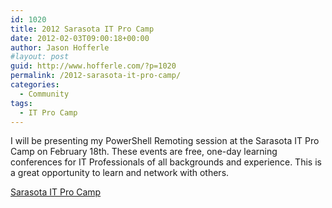 ```yaml
---
id: 1020
title: 2012 Sarasota IT Pro Camp
date: 2012-02-03T09:00:18+00:00
author: Jason Hofferle
#layout: post
guid: http://www.hofferle.com/?p=1020
permalink: /2012-sarasota-it-pro-camp/
categories:
  - Community
tags:
  - IT Pro Camp
---
```

I will be presenting my PowerShell Remoting session at the Sarasota IT Pro Camp on February 18th. These events are free, one-day learning conferences for IT Professionals of all backgrounds and experience. This is a great opportunity to learn and network with others.

<a href="https://itpro.camp/" title="Sarasota IT Pro Camp" target="_blank">Sarasota IT Pro Camp</a>